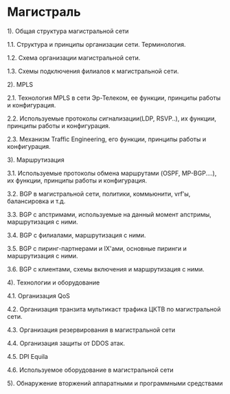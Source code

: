 # Магистраль

1\). Общая структура магистральной сети

1.1.    Структура и принципы организации сети. Терминология.

1.2.    Схема организации магистральной сети.

1.3.    Схемы подключения филиалов к магистральной сети. 

2\). MPLS

2.1.    Технология MPLS в сети Эр-Телеком, ее функции, принципы работы и конфигурация.

2.2.    Используемые протоколы сигнализации\(LDP, RSVP..\), их функции, принципы работы и конфигурация.

2.3.    Механизм Traffic Engineering, его функции, принципы работы и конфигурация.

3\). Маршрутизация

3.1.    Используемые протоколы обмена маршрутами \(OSPF, MP-BGP....\), их функции, принципы работы и конфигурация.

3.2.    BGP в магистральной сети, политики, коммьюнити, vrf'ы, балансировка и т.д.

3.3.    BGP с апстримами, используемые на данный момент апстримы, маршрутизация с ними.

3.4.    BGP с филиалами, маршрутизация с ними.

3.5.    BGP с пиринг-партнерами и IX'ами, основные пиринги и маршрутизация с ними.

3.6.    BGP с клиентами, схемы включения и маршрутизация с ними.

4\). Технологии и оборудование

4.1.    Организация QoS

4.2.    Организация транзита мультикаст трафика ЦКТВ по магистральной сети.

4.3.    Организация резервирования в магистральной сети

4.4.    Организация защиты от DDOS атак.

4.5.    DPI Equila

4.6.    Используемое оборудование в магистральной сети

5\).  Обнаружение вторжений аппаратными и программными средствами

